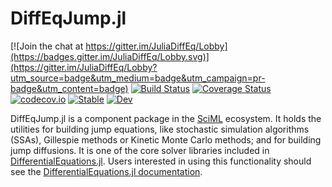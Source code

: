 # DiffEqJump.jl

[![Join the chat at https://gitter.im/JuliaDiffEq/Lobby](https://badges.gitter.im/JuliaDiffEq/Lobby.svg)](https://gitter.im/JuliaDiffEq/Lobby?utm_source=badge&utm_medium=badge&utm_campaign=pr-badge&utm_content=badge)
[![Build Status](https://github.com/SciML/DiffEqJump.jl/workflows/CI/badge.svg)](https://github.com/SciML/DiffEqJump.jl/actions?query=workflow%3ACI)
[![Coverage Status](https://coveralls.io/repos/github/SciML/DiffEqJump.jl/badge.svg?branch=master)](https://coveralls.io/github/SciML/DiffEqJump.jl?branch=master)
[![codecov.io](https://codecov.io/gh/SciML/DiffEqJump.jl/branch/master/graph/badge.svg)](https://codecov.io/gh/SciML/DiffEqJump.jl)
[![Stable](https://img.shields.io/badge/docs-stable-blue.svg)](http://diffeq.sciml.ai/stable/)
[![Dev](https://img.shields.io/badge/docs-dev-blue.svg)](http://diffeq.sciml.ai/dev/)

DiffEqJump.jl is a component package in the [SciML](https://sciml.ai/) ecosystem. It
holds the utilities for building jump equations, like stochastic simulation algorithms (SSAs), Gillespie methods or Kinetic Monte Carlo methods; and for building jump
diffusions. It is one of the core solver libraries included in [DifferentialEquations.jl](https://github.com/JuliaDiffEq/DifferentialEquations.jl). 
Users interested in using this functionality should see the 
[DifferentialEquations.jl documentation](https://diffeq.sciml.ai/latest/).
